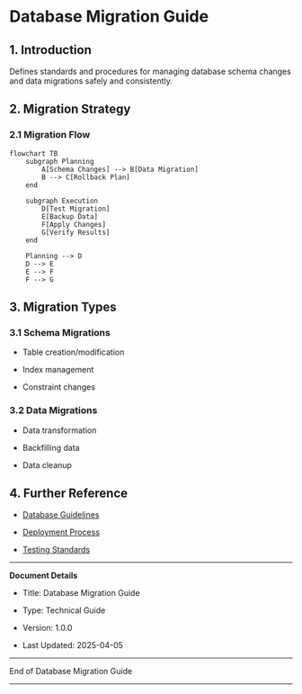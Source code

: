 # Database Migration Guide

## 1. Introduction

Defines standards and procedures for managing database schema changes and data migrations safely and consistently.

## 2. Migration Strategy

### 2.1 Migration Flow

```mermaid
flowchart TB
    subgraph Planning
        A[Schema Changes] --> B[Data Migration]
        B --> C[Rollback Plan]
    end

    subgraph Execution
        D[Test Migration]
        E[Backup Data]
        F[Apply Changes]
        G[Verify Results]
    end

    Planning --> D
    D --> E
    E --> F
    F --> G

```

## 3. Migration Types

### 3.1 Schema Migrations

* Table creation/modification

* Index management

* Constraint changes

### 3.2 Data Migrations

* Data transformation

* Backfilling data

* Data cleanup

## 4. Further Reference

* [Database Guidelines](./database_design_guidelines.md)

* [Deployment Process](./deployment_guidelines.md)

* [Testing Standards](./testing_standards.md)

---

**Document Details**

* Title: Database Migration Guide

* Type: Technical Guide

* Version: 1.0.0

* Last Updated: 2025-04-05

---

End of Database Migration Guide

---
